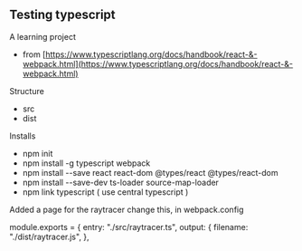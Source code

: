 ## Testing typescript

A learning project
- from [https://www.typescriptlang.org/docs/handbook/react-&-webpack.html](https://www.typescriptlang.org/docs/handbook/react-&-webpack.html)

Structure
- src
- dist


Installs
 - npm init
 - npm install -g typescript webpack
 - npm install --save react react-dom @types/react @types/react-dom
 - npm install --save-dev ts-loader source-map-loader
 - npm link typescript    ( use central typescript )

 Added a page for the raytracer
 change this, in webpack.config
 
 module.exports = {
    entry: "./src/raytracer.ts",
    output: {
        filename: "./dist/raytracer.js",
    },